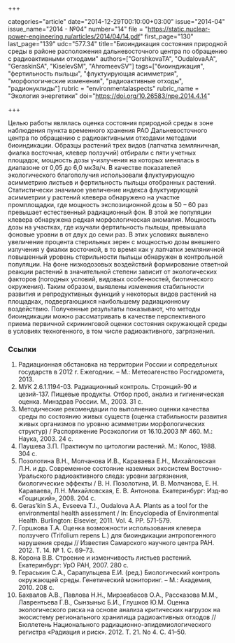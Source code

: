 +++

categories="article"
date="2014-12-29T00:10:00+03:00"
issue="2014-04"
issue_name="2014 - №04"
number="14"
file = "https://static.nuclear-power-engineering.ru/articles/2014/04/14.pdf"
first_page="130"
last_page="139"
udc="577.34"
title="Биоиндикация состояния природной среды в районе расположения дальневосточного центра по обращению с радиоактивными отходами"
authors=["GorshkovаТА", "OudalovaАА", "GeraskinSA", "KiselevSM", "AhromeevSV"]
tags=["биоиндикация", "фертильность пыльцы", "флуктуирующая асимметрия", "морфологические изменения", "радиоактивные отходы", "радионуклиды"]
rubric = "environmentalaspects"
rubric_name = "Экология энергетики"
doi="https://doi.org/10.26583/npe.2014.4.14"

+++

Целью работы являлась оценка состояния природной среды в зоне наблюдения пункта временного хранения РАО Дальневосточного центра по обращению с радиоактивными отходами методами биоиндикации. Образцы растений трех видов (лапчатка земляничная, фиалка восточная, клевер ползучий) отбирали с пяти учетных площадок, мощность дозы γ-излучения на которых менялась в диапазоне от 0,05 до 6,0 мкЗв/ч. В качестве показателей экологического благополучия использовали флуктуирующую асимметрию листьев и фертильность пыльцы отобранных растений. Статистически значимое увеличение индекса флуктуирующей асимметрии у растений клевера обнаружено на участке промплощадки, где мощность экспозиционной дозы в 50 – 60 раз превышает естественный радиационный фон. В этой же популяции клевера обнаружена редкая морфологическая аномалия. Мощность дозы на участках, где изучали фертильность пыльцы, превышала фоновые уровни в от двух до семи раз. В этих условиях выявлено увеличение процента стерильных зерен с мощностью дозы внешнего излучения у фиалки восточной, в то время как у лапчатки земляничной повышенный уровень стерильности пыльцы обнаружен в контрольной популяции. На фоне низкодозовых воздействий формирование ответной реакции растений в значительной степени зависит от экологических факторов (погодных условий, видовых особенностей, биотического окружения). Таким образом, выявлены изменения стабильности развития и репродуктивных функций у некоторых видов растений на площадках, подвергающихся наибольшему радиационному воздействию. Полученные результаты показывают, что методы биоиндикации можно рассматривать в качестве перспективного приема первичной скрининговой оценки состояния окружающей среды в условиях техногенного, в том числе радиоактивного, загрязнения.

### Ссылки

1. Радиационная обстановка на территории России и сопредельных государств в 2012 г. Ежегодник. – М.: Метеоагенство Росгидромета, 2013.
2. МУК 2.6.1.1194-03. Радиационный контроль. Стронций-90 и цезий-137. Пищевые продукты. Отбор проб, анализ и гигиеническая оценка. Минздрав России. М., 2003. 31 с.
3. Методические рекомендации по выполнению оценки качества среды по состоянию живых существ (оценка стабильности развития живых организмов по уровню асимметрии морфологических структур) / Распоряжение Росэкологии от 16.10.2003 № 460. М.: Наука, 2003. 24 с.
4. Паушева З.П. Практикум по цитологии растений. М.: Колос, 1988. 304 с.
5. Позолотина В.Н., Молчанова И.В., Караваева Е.Н., Михайловская Л.Н. и др. Современное состояние наземных экосистем Восточно-Уральского радиоактивного следа: уровни загрязнения, биологические эффекты / В. Н. Позолотина, И. В. Молчанова, Е. Н. Караваева, Л.Н. Михайловская, Е. В. Антонова. Екатеринбург: Изд-во «Гощицкий», 2008. 204 с.
6. Geras’kin S.A., Evseeva T.I., Oudalova A.A. Plants as a tool for the environmental health assessment / In: Encyclopedia of Environmental Health. Burlington: Elsevier, 2011. Vol. 4. PP. 571-579.
7. Горшкова Т.А. Оценка возможности использования клевера ползучего (Тrifolium repens L.) для биоиндикации антропогенного нарушения среды // Известия Самарского научного центра РАН. 2012. Т. 14. № 1. С. 69–73.
8. Корона В.В. Строение и изменчивость листьев растений. Екатеринбург: УрО РАН, 2007. 280 с.
9. Гераськин С.А., Сарапульцева Е.И. (ред.) Биологический контроль окружающей среды. Генетический мониторинг. – М.: Академия, 2010. 208 с.
10. Бахвалов А.В., Павлова Н.Н., Мирзеабасов О.А., Рассказова М.М., Лаврентьева Г.В., Сынзыныс Б.И., Глушков Ю.М. Оценка экологического риска на основе анализа критических нагрузок на экосистему регионального хранилища радиоактивных отходов // Бюллетень Национального радиационно-эпидемиологического регистра «Радиация и риск». 2012. Т. 21. No 4. С. 41–50.